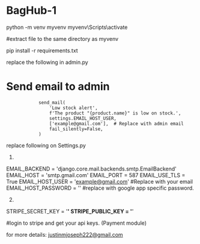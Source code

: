 # BagHub-1

python -m venv myvenv
myvenv\Scripts\activate

#extract file to the same directory as myvenv

pip install -r requirements.txt


replace the following in admin.py

# Send email to admin
                send_mail(
                    'Low stock alert',
                    f'The product "{product.name}" is low on stock.',
                    settings.EMAIL_HOST_USER, 
                    ['example@gmail.com'],  # Replace with admin email
                    fail_silently=False,
                )

replace following on Settings.py

1. 

EMAIL_BACKEND = 'django.core.mail.backends.smtp.EmailBackend'
EMAIL_HOST = 'smtp.gmail.com'
EMAIL_PORT = 587
EMAIL_USE_TLS = True
EMAIL_HOST_USER = 'example@gmail.com'      #Replace with your email
EMAIL_HOST_PASSWORD = ''      #replace with google app specific password.


2.

STRIPE_SECRET_KEY = '****************'
STRIPE_PUBLIC_KEY = '****************'

#login to stripe and get your api keys. (Payment module)



for more details:  justinmjoseph222@gmail.com
